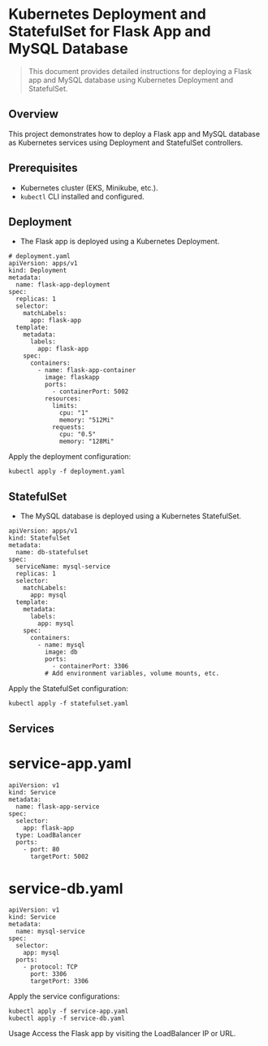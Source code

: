# Kubernetes Deployment and StatefulSet for Flask App and MySQL Database

> This document provides detailed instructions for deploying a Flask app and MySQL database using Kubernetes Deployment and StatefulSet.

## Overview

This project demonstrates how to deploy a Flask app and MySQL database as Kubernetes services using Deployment and StatefulSet controllers.

## Prerequisites

- Kubernetes cluster (EKS, Minikube, etc.).
- `kubectl` CLI installed and configured.

## Deployment
- The Flask app is deployed using a Kubernetes Deployment.

```
# deployment.yaml
apiVersion: apps/v1
kind: Deployment
metadata:
  name: flask-app-deployment
spec:
  replicas: 1
  selector:
    matchLabels:
      app: flask-app
  template:
    metadata:
      labels:
        app: flask-app
    spec:
      containers:
        - name: flask-app-container
          image: flaskapp
          ports:
            - containerPort: 5002
          resources:   
            limits:
              cpu: "1"   
              memory: "512Mi"   
            requests:
              cpu: "0.5"   
              memory: "128Mi" 

```
Apply the deployment configuration:

```
kubectl apply -f deployment.yaml
```

## StatefulSet
- The MySQL database is deployed using a Kubernetes StatefulSet.

```
apiVersion: apps/v1
kind: StatefulSet
metadata:
  name: db-statefulset
spec:
  serviceName: mysql-service
  replicas: 1
  selector:
    matchLabels:
      app: mysql
  template:
    metadata:
      labels:
        app: mysql
    spec:
      containers:
        - name: mysql
          image: db
          ports:
            - containerPort: 3306
          # Add environment variables, volume mounts, etc.

```
Apply the StatefulSet configuration:

```
kubectl apply -f statefulset.yaml
```
## Services

# service-app.yaml
```
apiVersion: v1
kind: Service
metadata:
  name: flask-app-service
spec:
  selector:
    app: flask-app
  type: LoadBalancer
  ports:
    - port: 80
      targetPort: 5002
```
# service-db.yaml
```
apiVersion: v1
kind: Service
metadata:
  name: mysql-service
spec:
  selector:
    app: mysql
  ports:
    - protocol: TCP
      port: 3306
      targetPort: 3306
```
Apply the service configurations:
```
kubectl apply -f service-app.yaml
kubectl apply -f service-db.yaml
```
Usage
Access the Flask app by visiting the LoadBalancer IP or URL.



